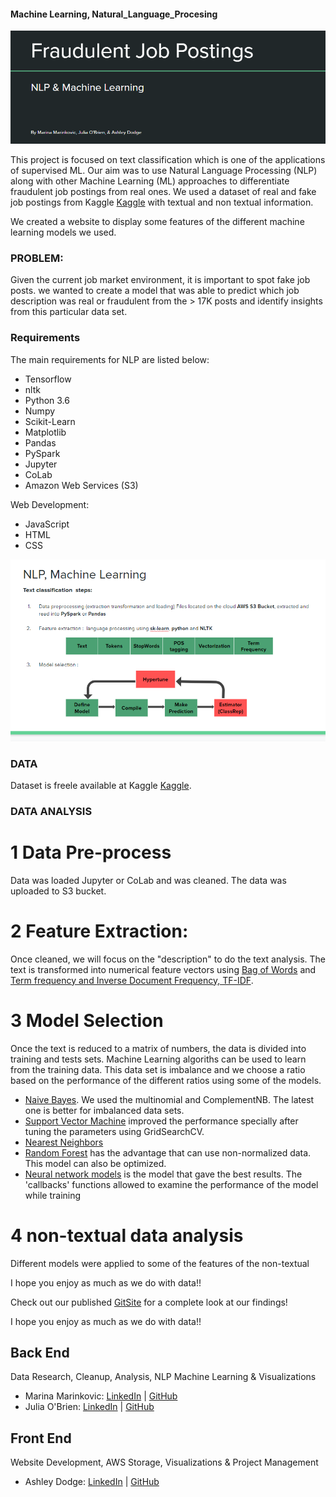 #### Machine Learning, Natural_Language_Procesing

![](assets/images/title.PNG)

This project is focused on text classification which is one of the applications of supervised ML. Our aim was to use Natural Language Processing (NLP) along with other Machine Learning (ML) approaches to differentiate fraudulent job postings from real ones. We used a dataset of real and fake job postings from Kaggle [Kaggle](https://www.kaggle.com/shivamb/real-or-fake-fake-jobposting-prediction/version/1) with textual and non textual information. 

We created a website to display some features of the different machine learning models we used.

### PROBLEM: 
Given the current job market environment, it is important to spot fake job posts. we wanted to create a model that was able to predict which job description was real or fraudulent from the > 17K posts and identify insights from this particular data set. 
### Requirements 

The main requirements for NLP are listed below:

- Tensorflow 
- nltk
- Python 3.6
- Numpy
- Scikit-Learn
- Matplotlib
- Pandas
- PySpark
- Jupyter
- CoLab
- Amazon Web Services (S3)

Web Development:
- JavaScript 
- HTML
- CSS

![](assets/images/NLPMLrepresentation.PNG)

### DATA
Dataset is freele available at Kaggle [Kaggle](https://www.kaggle.com/shivamb/real-or-fake-fake-jobposting-prediction/version/1).  
### DATA ANALYSIS 
# 1 Data Pre-process
Data was loaded Jupyter or CoLab and was cleaned. The data was uploaded to S3 bucket.
# 2 Feature Extraction: 
Once cleaned, we will focus on the "description" to do the text analysis. The text is transformed into numerical feature vectors using [Bag of Words](https://en.wikipedia.org/wiki/Bag-of-words_model) and [Term frequency and Inverse Document Frequency, TF-IDF](https://en.wikipedia.org/wiki/Tf%E2%80%93idf). 

# 3 Model Selection
Once the text is reduced to a matrix of numbers, the data is divided into training and tests sets. Machine Learning algoriths can be used to learn from the training data.
This data set is imbalance and we choose a ratio based on the performance of the different ratios using some of the models.
- [Naive Bayes](https://scikit-learn.org/stable/modules/naive_bayes.html#naive-bayes). We used the multinomial and ComplementNB. The latest one is better for imbalanced data sets. 
- [Support Vector Machine](https://scikit-learn.org/stable/modules/svm.html) improved the performance specially after tuning the parameters using GridSearchCV.
- [Nearest Neighbors](https://scikit-learn.org/stable/modules/neighbors.html) 
- [Random Forest](https://medium.com/all-things-ai/in-depth-parameter-tuning-for-random-forest-d67bb7e920d
) has the advantage that can use non-normalized data. This model can also be optimized.  
- [Neural network models](https://scikit-learn.org/stable/modules/neural_networks_supervised.html) is the model that gave the best results. The 'callbacks' functions allowed to examine the performance of the model while training
# 4 non-textual data analysis
Different models were applied to some of the features of the non-textual 

I hope you enjoy as much as we do with data!!

Check out our published [GitSite](https://mpdem.github.io/Final_Project/) for a complete look at our findings!

I hope you enjoy as much as we do with data!!

## Back End
Data Research, Cleanup, Analysis, NLP Machine Learning & Visualizations
* Marina Marinkovic: [LinkedIn](https://www.linkedin.com/in/marinamarinkovic/) | [GitHub](https://github.com/MPdeM)
* Julia O'Brien: [LinkedIn](https://www.linkedin.com/in/jobrien1726/) | [GitHub](https://github.com/jobrien1726)
## Front End
Website Development, AWS Storage, Visualizations & Project Management
* Ashley Dodge: [LinkedIn](https://www.linkedin.com/in/ashleydodge88/) | [GitHub](https://github.com/adodge88)

